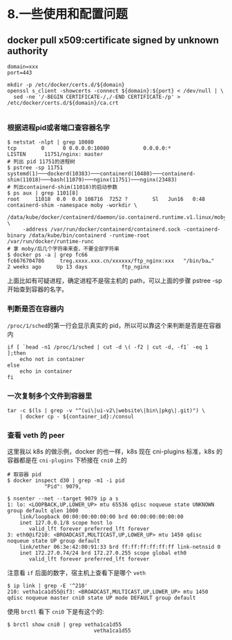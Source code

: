 # 8.一些使用和配置问题

## docker pull x509:certificate signed by unknown authority <a href="#articlecontentid" id="articlecontentid"></a>

```
domain=xxx
port=443

mkdir -p /etc/docker/certs.d/${domain}
openssl s_client -showcerts -connect ${domain}:${port} < /dev/null | \
  sed -ne '/-BEGIN CERTIFICATE-/,/-END CERTIFICATE-/p' > /etc/docker/certs.d/${domain}/ca.crt
  
```

### 根据进程pid或者端口查容器名字

```
$ netstat -nlpt | grep 10080
tcp        0      0 0.0.0.0:10080           0.0.0.0:*               LISTEN      11751/nginx: master
# 列出 pid 11751的进程树
$ pstree -sp 11751
systemd(1)───dockerd(10383)───containerd(10480)───containerd-shim(11018)───bash(11079)───nginx(11751)───nginx(23483)
# 列出containerd-shim(11018)的启动参数
$ ps aux | grep 1101[8]
root     11018  0.0  0.0 108716  7252 ?        Sl   Jun16   0:48 containerd-shim -namespace moby -workdir \
    /data/kube/docker/containerd/daemon/io.containerd.runtime.v1.linux/moby/fc667670478635e6e71f74e5435f4998e5510ae2705ea44210863ff1720fa942 \
     -address /var/run/docker/containerd/containerd.sock -containerd-binary /data/kube/bin/containerd -runtime-root /var/run/docker/runtime-runc
# 拿 moby/后几个字符串来查，不要全部字符串
$ docker ps -a | grep fc66
fc6676704786     treg.xxxx.xxx.cn/xxxxxx/ftp_nginx:xxx   "/bin/ba…"   2 weeks ago     Up 13 days           ftp_nginx
```

上面比如有可疑进程，确定进程不是宿主机的 path，可以上面的步骤 pstree -sp 开始查到容器的名字。

### 判断是否在容器内

`/proc/1/sched`的第一行会显示真实的 pid，所以可以靠这个来判断是否是在容器内

```
if [ `head -n1 /proc/1/sched | cut -d \( -f2 | cut -d, -f1` -eq 1 ];then
    echo not in container
else
    echo in container
fi
```

### 一次复制多个文件到容器里

```
tar -c $(ls | grep -v "^(ui\|ui-v2\|website\|bin\|pkg\|.git)") \
    | docker cp - ${container_id}:/consul
```

### 查看 veth 的 peer

这里我以 k8s 的做示例，docker 的也一样，k8s 现在 cni-plugins 标准，k8s 的容器都是在 `cni-plugins` 下桥接在 `cni0` 上的

```
# 取容器 pid
$ docker inspect d30 | grep -m1 -i pid
            "Pid": 9079,

$ nsenter --net --target 9079 ip a s 
1: lo: <LOOPBACK,UP,LOWER_UP> mtu 65536 qdisc noqueue state UNKNOWN group default qlen 1000
    link/loopback 00:00:00:00:00:00 brd 00:00:00:00:00:00
    inet 127.0.0.1/8 scope host lo
       valid_lft forever preferred_lft forever
3: eth0@if210: <BROADCAST,MULTICAST,UP,LOWER_UP> mtu 1450 qdisc noqueue state UP group default 
    link/ether 06:3e:42:00:91:33 brd ff:ff:ff:ff:ff:ff link-netnsid 0
    inet 172.27.0.74/24 brd 172.27.0.255 scope global eth0
       valid_lft forever preferred_lft forever
```

&#x20;注意看 `if` 后面的数字，宿主机上查看下是哪个 `veth`

```
$ ip link | grep -E '^210'
210: vetha1ca1d55@if3: <BROADCAST,MULTICAST,UP,LOWER_UP> mtu 1450 qdisc noqueue master cni0 state UP mode DEFAULT group default
```

使用 `brctl` 看下 `cni0` 下是有这个的:

```
$ brctl show cni0 | grep vetha1ca1d55
							vetha1ca1d55
```

